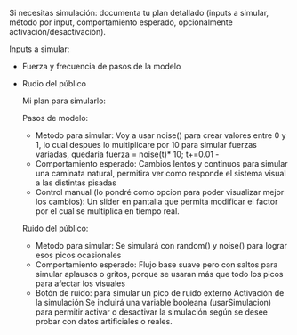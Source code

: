 Si necesitas simulación: documenta tu plan detallado (inputs a simular, método por input, comportamiento esperado, opcionalmente activación/desactivación).

Inputs a simular: 
- Fuerza y frecuencia de pasos de la modelo
- Rudio del público


  Mi plan para simularlo:

  Pasos de modelo:
  - Metodo para simular: Voy a usar noise() para crear valores entre 0 y 1, lo cual despues lo multiplicare por 10 para simular fuerzas variadas, quedaria fuerza = noise(t)* 10; t+=0.01      -
  - Comportamiento esperado: Cambios lentos y continuos para simular una caminata natural, permitira ver como responde el sistema visual a las distintas pisadas
  - Control manual (lo pondré como opcion para poder visualizar mejor los cambios): Un slider en pantalla que permita modificar el factor por el cual se multiplica en tiempo real.
 
  Ruido del público:
  - Metodo para simular: Se simulará con random() y noise() para lograr esos picos ocasionales
  - Comportamiento esperado: Flujo base suave pero con saltos para simular aplausos o gritos, porque se usaran más que todo los picos para afectar los visuales
  - Botón de ruido: para simular un pico de ruido externo
Activación de la simulación
Se incluirá una variable booleana (usarSimulacion) para permitir activar o desactivar la simulación según se desee probar con datos artificiales o reales.
  
